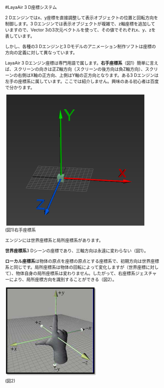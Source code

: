 #LayaAir 3 D座標システム

2 Dエンジンではx、y座標を直接調整して表示オブジェクトの位置と回転方向を制御します。3 Dエンジンでは表示オブジェクトが複雑で、z軸座標を追加していますので、Vector 3の3次元ベクトルを使って、その値でそれぞれx、y、zを表しています。

しかし、各種の3 Dエンジンと3 Dモデルのアニメーション制作ソフトは座標の方向の定義に対して異なっています。

LayaAir 3 Dエンジン座標は専門用語で属します。**右手座標系**（図1）簡単に言えば、スクリーンの向きは正Z軸方向（スクリーンの後方向は負Z軸方向）、スクリーンの右側はX軸の正方向、上側はY軸の正方向となります。ある3 Dエンジンは左手の座標系に属しています。ここでは紹介しません。興味のある初心者は百度で分かります。



​	![图](img/1.png)<br/>(図1)右手座標系

エンジンには世界座標系と局所座標系があります。

​**世界座標系**3 Dシーンの座標であり、三軸方向は永遠に変わらない（図1）。

​**ローカル座標系**は物体の原点を座標の原点とする座標系で、初期方向は世界座標系と同じです。局所座標系は物体の回転によって変化しますが（世界座標に対して）、物体自身の局所座標系は変わりません。したがって、右座標系ジェスチャーにより、局所座標方向を識別することができる（図2）。

![图](img/2.png)<br/>(図2)

